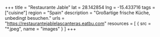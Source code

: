 +++
title = "Restaurante Jable"
lat = 28.142854
lng = -15.433716
tags = ["cuisine"]
region = "Spain"
description = "Großartige frische Küche, unbedingt besuchen."
urls = "https://restaurantejablelascanteras.eatbu.com"
resources = [
    { src = "*.jpeg", name = "images" }
]
+++